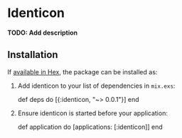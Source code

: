 # Identicon

**TODO: Add description**

## Installation

If [available in Hex](https://hex.pm/docs/publish), the package can be installed as:

  1. Add identicon to your list of dependencies in `mix.exs`:

        def deps do
          [{:identicon, "~> 0.0.1"}]
        end

  2. Ensure identicon is started before your application:

        def application do
          [applications: [:identicon]]
        end

